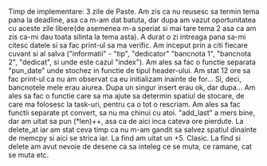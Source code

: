 Timp de implementare: 3 zile de Paste.
Am zis ca nu reusesc sa termin tema pana la deadline, asa ca m-am dat batuta, dar dupa am vazut oportunitatea cu aceste zile libere(de asemenea m-a speriat si mai tare tema 2 asa ca am zis ca-mi dau toata silinta la tema asta).
A durat o zi intreaga pana sa-mi citesc datele si sa fac print-ul sa ma verific. Am inceput prin a citi fiecare cuvant si al salva ("informatii" - "tip", "dedicator" "bancnota 1", "bancnota 2", "dedicat", si unde este cazul "index"). Am ales sa fac o functie separata "pun_date" unde stochez in functie de tipul header-ului. 
Am stat 12 ore sa fac print-ul ca nu am observat ca eu initializam inainte de for... Si, deci, bancnotele mele erau aiurea. Dupa un singur insert erau ok, dar dupa...
Am ales sa fac o functie care sa ma ajute sa determin spatiul de stocare, de care ma folosesc la task-uri, pentru ca o tot o rescriam.
Am ales sa fac functii separate pt convert, sa nu ma chinui cu atoi.
"add_last" a mers bine, dar am uitat sa pun (*len)++, asa ca de aici inca cateva ore pierdute.
La delete_at iar am stat ceva timp ca nu m-am gandit sa salvez spatiul dinainte de memcpy si aici se strica iar.
La find am uitat un +5. Clasic. La find si delete am avut nevoie de desene ca sa inteleg ce se muta, ce ramane, cat se muta etc.